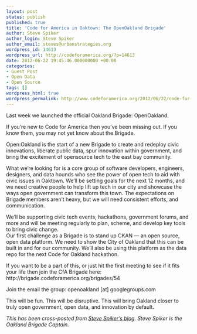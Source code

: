 ```yaml
---
layout: post
status: publish
published: true
title: 'Code for America in Oaktown: The OpenOakland Brigade'
author: Steve Spiker
author_login: Steve Spiker
author_email: steves@urbanstrategies.org
wordpress_id: 14613
wordpress_url: http://codeforamerica.org/?p=14613
date: 2012-06-22 19:45:46.000000000 +00:00
categories:
- Guest Post
- Open Data
- Open Source
tags: []
wordpress_html: true
wordpress_permalink: http://www.codeforamerica.org/2012/06/22/code-for-america-in-oaktown-the-openoakland-brigade/
---
```


<p>Last week we launched the official Oakland Brigade: OpenOakland.</p>
<p>If you’re new to Code for America then you’ve been missing out. If you know them, you may not yet know about the Brigade.</p>
<p>Open:Oakland is the start of a new Brigade to create and redeploy civic innovations, liberate public data, spur innovation within government, and bring the excitement of opensource tech to the east bay community.</p>
<p>What we’re looking for is a core group of software developers, engineers, designers, and data hounds who see the power of open tech to aid with civic issues in Oaktown. We’ll be setting goals for the next 12 months, and we need creative people to help lift up tech in our city and showcase the ways open government can transform this town. The expectations on Brigade members aren’t heavy, but we will need consistent efforts, and communication.</p>
<p>We’ll be supporting civic tech events, hackathons, government forums, and more and will be meeting regularly to plan, scheme, and develop key tools to bring civic change.<br/>
Our first challenge as a Brigade is to stand up CKAN — an open source, open data platform. We need to show the City of Oakland that this can be built in and for our community. We’ll also be using this platform as the data repo for the next Code for Oakland hackathon.</p>
<p>If you want to be a part of this, or just hit the first meeting to see if it fits your life then join the CfA Brigade here: http://brigade.codeforamerica.org/brigades/54</p>
<p>Join the email the group: openoakland [at] googlegroups.com</p>
<p>This will be fun. This will be disruptive. This will bring Oakland closer to truly open government, open data, and innovation by default.</p>
<p><em>This has been cross-posted from <a href="http://stevespiker.com/post/25186746694/code-for-america-in-oaktown-the-openoakland-brigade" target="_blank">Steve Spiker’s blog</a>. Steve Spiker is the Oakland Brigade Captain.</em></p>
